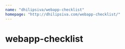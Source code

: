 ```yaml
---
name: "dhilipsiva/webapp-checklist"
homepage: "http://dhilipsiva.com/webapp-checklist/"
---
```

# webapp-checklist
